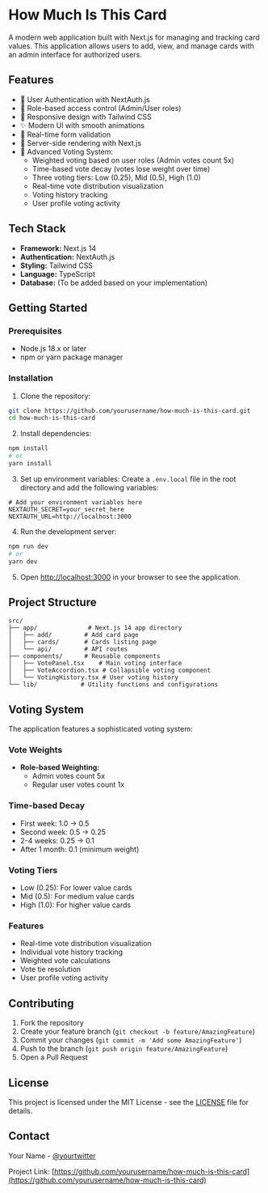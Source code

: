 # How Much Is This Card

A modern web application built with Next.js for managing and tracking card values. This application allows users to add, view, and manage cards with an admin interface for authorized users.

## Features

- 🔐 User Authentication with NextAuth.js
- 👤 Role-based access control (Admin/User roles)
- 📱 Responsive design with Tailwind CSS
- ✨ Modern UI with smooth animations
- 🔄 Real-time form validation
- 🚀 Server-side rendering with Next.js
- 🎯 Advanced Voting System:
  - Weighted voting based on user roles (Admin votes count 5x)
  - Time-based vote decay (votes lose weight over time)
  - Three voting tiers: Low (0.25), Mid (0.5), High (1.0)
  - Real-time vote distribution visualization
  - Voting history tracking
  - User profile voting activity

## Tech Stack

- **Framework:** Next.js 14
- **Authentication:** NextAuth.js
- **Styling:** Tailwind CSS
- **Language:** TypeScript
- **Database:** (To be added based on your implementation)

## Getting Started

### Prerequisites

- Node.js 18.x or later
- npm or yarn package manager

### Installation

1. Clone the repository:

```bash
git clone https://github.com/yourusername/how-much-is-this-card.git
cd how-much-is-this-card
```

2. Install dependencies:

```bash
npm install
# or
yarn install
```

3. Set up environment variables:
   Create a `.env.local` file in the root directory and add the following variables:

```env
# Add your environment variables here
NEXTAUTH_SECRET=your_secret_here
NEXTAUTH_URL=http://localhost:3000
```

4. Run the development server:

```bash
npm run dev
# or
yarn dev
```

5. Open [http://localhost:3000](http://localhost:3000) in your browser to see the application.

## Project Structure

```
src/
├── app/              # Next.js 14 app directory
│   ├── add/         # Add card page
│   ├── cards/       # Cards listing page
│   └── api/         # API routes
├── components/      # Reusable components
│   ├── VotePanel.tsx    # Main voting interface
│   ├── VoteAccordion.tsx # Collapsible voting component
│   └── VotingHistory.tsx # User voting history
└── lib/            # Utility functions and configurations
```

## Voting System

The application features a sophisticated voting system:

### Vote Weights

- **Role-based Weighting:**
  - Admin votes count 5x
  - Regular user votes count 1x

### Time-based Decay

- First week: 1.0 → 0.5
- Second week: 0.5 → 0.25
- 2-4 weeks: 0.25 → 0.1
- After 1 month: 0.1 (minimum weight)

### Voting Tiers

- Low (0.25): For lower value cards
- Mid (0.5): For medium value cards
- High (1.0): For higher value cards

### Features

- Real-time vote distribution visualization
- Individual vote history tracking
- Weighted vote calculations
- Vote tie resolution
- User profile voting activity

## Contributing

1. Fork the repository
2. Create your feature branch (`git checkout -b feature/AmazingFeature`)
3. Commit your changes (`git commit -m 'Add some AmazingFeature'`)
4. Push to the branch (`git push origin feature/AmazingFeature`)
5. Open a Pull Request

## License

This project is licensed under the MIT License - see the [LICENSE](LICENSE) file for details.

## Contact

Your Name - [@yourtwitter](https://twitter.com/yourtwitter)

Project Link: [https://github.com/yourusername/how-much-is-this-card](https://github.com/yourusername/how-much-is-this-card)
